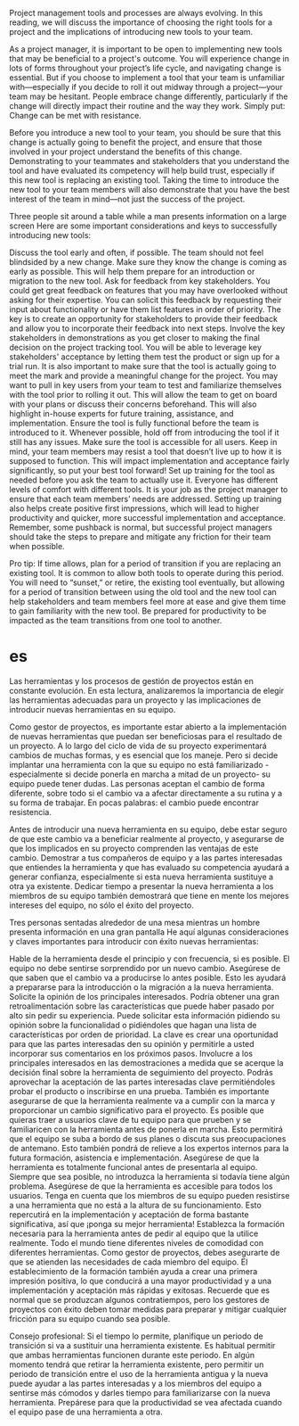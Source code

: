 Project management tools and processes are always evolving. In this reading, we will discuss the importance of choosing the right tools for a project and the implications of introducing new tools to your team. 

As a project manager, it is important to be open to implementing new tools that may be beneficial to a project's outcome. You will experience change in lots of forms throughout your project’s life cycle, and navigating change is essential. But if you choose to implement a tool that your team is unfamiliar with—especially if you decide to roll it out midway through a project—your team may be hesitant. People embrace change differently, particularly if the change will directly impact their routine and the way they work. Simply put: Change can be met with resistance.

Before you introduce a new tool to your team, you should be sure that this change is actually going to benefit the project, and ensure that those involved in your project understand the benefits of this change. Demonstrating to your teammates and stakeholders that you understand the tool and have evaluated its competency will help build trust, especially if this new tool is replacing an existing tool. Taking the time to introduce the new tool to your team members will also demonstrate that you have the best interest of the team in mind—not just the success of the project. 

Three people sit around a table while a man presents information on a large screen
Here are some important considerations and keys to successfully introducing new tools:

Discuss the tool early and often, if possible. The team should not feel blindsided by a new change. Make sure they know the change is coming as early as possible. This will help them prepare for an introduction or migration to the new tool.
Ask for feedback from key stakeholders. You could get great feedback on features that you may have overlooked without asking for their expertise. You can solicit this feedback by requesting their input about functionality or have them list features in order of priority. The key is to create an opportunity for stakeholders to provide their feedback and allow you to incorporate their feedback into next steps.
Involve the key stakeholders in demonstrations as you get closer to making the final decision on the project tracking tool. You will be able to leverage key stakeholders' acceptance by letting them test the product or sign up for a trial run. It is also important to make sure that the tool is actually going to meet the mark and provide a meaningful change for the project. You may want to pull in key users from your team to test and familiarize themselves with the tool prior to rolling it out. This will allow the team to get on board with your plans or discuss their concerns beforehand. This will also highlight in-house experts for future training, assistance, and implementation.
Ensure the tool is fully functional before the team is introduced to it. Whenever possible, hold off from introducing the tool if it still has any issues. Make sure the tool is accessible for all users. Keep in mind, your team members may resist a tool that doesn’t live up to how it is supposed to function. This will impact implementation and acceptance fairly significantly, so put your best tool forward!
Set up training for the tool as needed before you ask the team to actually use it. Everyone has different levels of comfort with different tools. It is your job as the project manager to ensure that each team members’ needs are addressed. Setting up training also helps create positive first impressions, which will lead to higher productivity and quicker, more successful implementation and acceptance.
Remember, some pushback is normal, but successful project managers should take the steps to prepare and mitigate any friction for their team when possible. 

Pro tip: If time allows, plan for a period of transition if you are replacing an existing tool. It is common to allow both tools to operate during this period. You will need to “sunset,” or retire, the existing tool eventually, but allowing for a period of transition between using the old tool and the new tool can help stakeholders and team members feel more at ease and give them time to gain familiarity with the new tool. Be prepared for productivity to be impacted as the team transitions from one tool to another.
# es
Las herramientas y los procesos de gestión de proyectos están en constante evolución.
En esta lectura, analizaremos la importancia de elegir las herramientas adecuadas para un proyecto y las implicaciones de introducir nuevas herramientas en su equipo. 

Como gestor de proyectos, es importante estar abierto a la implementación de nuevas herramientas que puedan ser beneficiosas para el resultado de un proyecto.
A lo largo del ciclo de vida de su proyecto experimentará cambios de muchas formas, y es esencial que los maneje. Pero si decide implantar una herramienta con la que su equipo no está familiarizado -especialmente si decide ponerla en marcha a mitad de un proyecto- su equipo puede tener dudas.
Las personas aceptan el cambio de forma diferente, sobre todo si el cambio va a afectar directamente a su rutina y a su forma de trabajar. En pocas palabras: el cambio puede encontrar resistencia.

Antes de introducir una nueva herramienta en su equipo, debe estar seguro de que este cambio va a beneficiar realmente al proyecto, y asegurarse de que los implicados en su proyecto comprenden las ventajas de este cambio.
Demostrar a tus compañeros de equipo y a las partes interesadas que entiendes la herramienta y que has evaluado su competencia ayudará a generar confianza, especialmente si esta nueva herramienta sustituye a otra ya existente. Dedicar tiempo a presentar la nueva herramienta a los miembros de su equipo también demostrará que tiene en mente los mejores intereses del equipo, no sólo el éxito del proyecto. 

Tres personas sentadas alrededor de una mesa mientras un hombre presenta información en una gran pantalla
He aquí algunas consideraciones y claves importantes para introducir con éxito nuevas herramientas:

Hable de la herramienta desde el principio y con frecuencia, si es posible. El equipo no debe sentirse sorprendido por un nuevo cambio.
Asegúrese de que saben que el cambio va a producirse lo antes posible. Esto les ayudará a prepararse para la introducción o la migración a la nueva herramienta.
Solicite la opinión de los principales interesados. Podría obtener una gran retroalimentación sobre las características que puede haber pasado por alto sin pedir su experiencia. Puede solicitar esta información pidiendo su opinión sobre la funcionalidad o pidiéndoles que hagan una lista de características por orden de prioridad. La clave es crear una oportunidad para que las partes interesadas den su opinión y permitirle a usted incorporar sus comentarios en los próximos pasos.
Involucre a los principales interesados en las demostraciones a medida que se acerque la decisión final sobre la herramienta de seguimiento del proyecto.
Podrás aprovechar la aceptación de las partes interesadas clave permitiéndoles probar el producto o inscribirse en una prueba. También es importante asegurarse de que la herramienta realmente va a cumplir con la marca y proporcionar un cambio significativo para el proyecto. Es posible que quieras traer a usuarios clave de tu equipo para que prueben y se familiaricen con la herramienta antes de ponerla en marcha. Esto permitirá que el equipo se suba a bordo de sus planes o discuta sus preocupaciones de antemano. Esto también pondrá de relieve a los expertos internos para la futura formación, asistencia e implementación.
Asegúrese de que la herramienta es totalmente funcional antes de presentarla al equipo.
Siempre que sea posible, no introduzca la herramienta si todavía tiene algún problema. Asegúrese de que la herramienta es accesible para todos los usuarios. Tenga en cuenta que los miembros de su equipo pueden resistirse a una herramienta que no está a la altura de su funcionamiento. Esto repercutirá en la implementación y aceptación de forma bastante significativa, así que ¡ponga su mejor herramienta!
Establezca la formación necesaria para la herramienta antes de pedir al equipo que la utilice realmente. Todo el mundo tiene diferentes niveles de comodidad con diferentes herramientas. Como gestor de proyectos, debes asegurarte de que se atienden las necesidades de cada miembro del equipo. El establecimiento de la formación también ayuda a crear una primera impresión positiva, lo que conducirá a una mayor productividad y a una implementación y aceptación más rápidas y exitosas.
Recuerde que es normal que se produzcan algunos contratiempos, pero los gestores de proyectos con éxito deben tomar medidas para preparar y mitigar cualquier fricción para su equipo cuando sea posible. 

Consejo profesional: Si el tiempo lo permite, planifique un periodo de transición si va a sustituir una herramienta existente.
Es habitual permitir que ambas herramientas funcionen durante este periodo. En algún momento tendrá que retirar la herramienta existente, pero permitir un periodo de transición entre el uso de la herramienta antigua y la nueva puede ayudar a las partes interesadas y a los miembros del equipo a sentirse más cómodos y darles tiempo para familiarizarse con la nueva herramienta. Prepárese para que la productividad se vea afectada cuando el equipo pase de una herramienta a otra.
